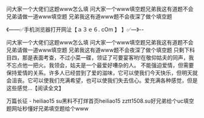 问大家一个大佬们这题www怎么填
问大家一个www填空题兄弟我这有道题不会
兄弟请做一道www填空题
兄弟我这有道www题不会夜深了做个填空题


《——✅手机浏览器打开网沚【ａ３ｅ６. cOm 】 】✅—》--

问大家一个大佬们这题www怎么填
问大家一个www填空题兄弟我这有道题不会
兄弟请做一道www填空题
兄弟我这有道www题不会夜深了做个填空题
只剩下科目四，那是表面考查，不过小菜一碟，领证了可要宴客哟!在敬仰姑夫的同声，我不忘点他一把火。我领会，姑夫是一个最爱好嘈杂的人。
不能强迫爱情，但需要保持爱情的关系。许多人已经尝到了爱的滋味，它可以使我们今天快乐，但明天就会沮丧。它可以使我们充满希望，也可以使我们失去信心。爱充满各种感觉，但是这些感觉...【阅读全文】





万篇长征 - heiliao15 su黑料不打烊首页heiliao15 zztt1508.su好兄弟给个uc填空题网址秒懂好兄弟填空题给个www
